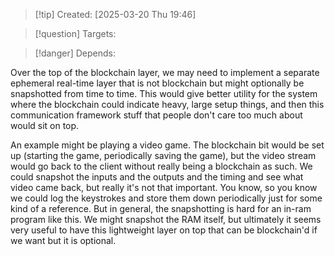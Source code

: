 
>[!tip] Created: [2025-03-20 Thu 19:46]

>[!question] Targets: 

>[!danger] Depends: 

Over the top of the blockchain layer, we may need to implement a separate ephemeral real-time layer that is not blockchain but might optionally be snapshotted from time to time. This would give better utility for the system where the blockchain could indicate heavy, large setup things, and then this communication framework stuff that people don't care too much about would sit on top.

An example might be playing a video game. The blockchain bit would be set up (starting the game, periodically saving the game), but the video stream would go back to the client without really being a blockchain as such. We could snapshot the inputs and the outputs and the timing and see what video came back, but really it's not that important. You know, so you know we could log the keystrokes and store them down periodically just for some kind of a reference. But in general, the snapshotting is hard for an in-ram program like this. We might snapshot the RAM itself, but ultimately it seems very useful to have this lightweight layer on top that can be blockchain'd if we want but it is optional. 